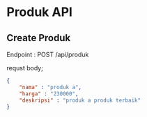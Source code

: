 # Produk API

## Create Produk
Endpoint : POST /api/produk

requst body;
```json
{
    "nama" : "produk a",
    "harga" : "230000",
    "deskripsi" : "produk a produk terbaik"
}
```

